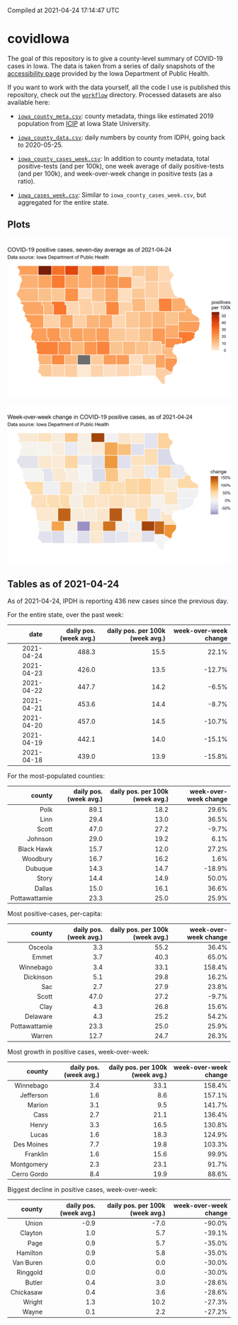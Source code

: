 Compiled at 2021-04-24 17:14:47 UTC

<!-- README.md is generated from README.Rmd. Please edit that file -->

# covidIowa

<!-- badges: start -->

<!-- badges: end -->

The goal of this repository is to give a county-level summary of
COVID-19 cases in Iowa. The data is taken from a series of daily
snapshots of the [accessibility
page](https://coronavirus.iowa.gov/pages/access) provided by the Iowa
Department of Public Health.

If you want to work with the data yourself, all the code I use is
published this repository, check out the [`workflow`](workflow)
directory. Processed datasets are also available here:

  - [`iowa_county_meta.csv`](https://raw.githubusercontent.com/ijlyttle/covidIowa/master/workflow/data/99-publish/iowa_county_meta.csv):
    county metadata, things like estimated 2019 population from
    [ICIP](https://www.icip.iastate.edu/tables/population/counties-estimates)
    at Iowa State University.

  - [`iowa_county_data.csv`](https://raw.githubusercontent.com/ijlyttle/covidIowa/master/workflow/data/99-publish/iowa_county_data.csv):
    daily numbers by county from IDPH, going back to 2020-05-25.

  - [`iowa_county_cases_week.csv`](https://raw.githubusercontent.com/ijlyttle/covidIowa/master/workflow/data/99-publish/iowa_county_data.csv):
    In addition to county metadata, total positive-tests (and per 100k),
    one week average of daily positive-tests (and per 100k), and
    week-over-week change in positive tests (as a ratio).

  - [`iowa_cases_week.csv`](https://raw.githubusercontent.com/ijlyttle/covidIowa/master/workflow/data/99-publish/iowa_cases_week.csv):
    Similar to `iowa_county_cases_week.csv`, but aggregated for the
    entire state.

## Plots

![](workflow/data/99-publish/iowa_cases.png)

![](workflow/data/99-publish/iowa_change.png)

## Tables as of 2021-04-24

As of 2021-04-24, IPDH is reporting 436 new cases since the previous
day.

For the entire state, over the past week:

|       date | daily pos. (week avg.) | daily pos. per 100k (week avg.) | week-over-week change |
| ---------: | ---------------------: | ------------------------------: | --------------------: |
| 2021-04-24 |                  488.3 |                            15.5 |                 22.1% |
| 2021-04-23 |                  426.0 |                            13.5 |               \-12.7% |
| 2021-04-22 |                  447.7 |                            14.2 |                \-6.5% |
| 2021-04-21 |                  453.6 |                            14.4 |                \-8.7% |
| 2021-04-20 |                  457.0 |                            14.5 |               \-10.7% |
| 2021-04-19 |                  442.1 |                            14.0 |               \-15.1% |
| 2021-04-18 |                  439.0 |                            13.9 |               \-15.8% |

For the most-populated counties:

|        county | daily pos. (week avg.) | daily pos. per 100k (week avg.) | week-over-week change |
| ------------: | ---------------------: | ------------------------------: | --------------------: |
|          Polk |                   89.1 |                            18.2 |                 29.6% |
|          Linn |                   29.4 |                            13.0 |                 36.5% |
|         Scott |                   47.0 |                            27.2 |                \-9.7% |
|       Johnson |                   29.0 |                            19.2 |                  6.1% |
|    Black Hawk |                   15.7 |                            12.0 |                 27.2% |
|      Woodbury |                   16.7 |                            16.2 |                  1.6% |
|       Dubuque |                   14.3 |                            14.7 |               \-18.9% |
|         Story |                   14.4 |                            14.9 |                 50.0% |
|        Dallas |                   15.0 |                            16.1 |                 36.6% |
| Pottawattamie |                   23.3 |                            25.0 |                 25.9% |

Most positive-cases, per-capita:

|        county | daily pos. (week avg.) | daily pos. per 100k (week avg.) | week-over-week change |
| ------------: | ---------------------: | ------------------------------: | --------------------: |
|       Osceola |                    3.3 |                            55.2 |                 36.4% |
|         Emmet |                    3.7 |                            40.3 |                 65.0% |
|     Winnebago |                    3.4 |                            33.1 |                158.4% |
|     Dickinson |                    5.1 |                            29.8 |                 16.2% |
|           Sac |                    2.7 |                            27.9 |                 23.8% |
|         Scott |                   47.0 |                            27.2 |                \-9.7% |
|          Clay |                    4.3 |                            26.8 |                 15.6% |
|      Delaware |                    4.3 |                            25.2 |                 54.2% |
| Pottawattamie |                   23.3 |                            25.0 |                 25.9% |
|        Warren |                   12.7 |                            24.7 |                 26.3% |

Most growth in positive cases, week-over-week:

|      county | daily pos. (week avg.) | daily pos. per 100k (week avg.) | week-over-week change |
| ----------: | ---------------------: | ------------------------------: | --------------------: |
|   Winnebago |                    3.4 |                            33.1 |                158.4% |
|   Jefferson |                    1.6 |                             8.6 |                157.1% |
|      Marion |                    3.1 |                             9.5 |                141.7% |
|        Cass |                    2.7 |                            21.1 |                136.4% |
|       Henry |                    3.3 |                            16.5 |                130.8% |
|       Lucas |                    1.6 |                            18.3 |                124.9% |
|  Des Moines |                    7.7 |                            19.8 |                103.3% |
|    Franklin |                    1.6 |                            15.6 |                 99.9% |
|  Montgomery |                    2.3 |                            23.1 |                 91.7% |
| Cerro Gordo |                    8.4 |                            19.9 |                 88.6% |

Biggest decline in positive cases, week-over-week:

|    county | daily pos. (week avg.) | daily pos. per 100k (week avg.) | week-over-week change |
| --------: | ---------------------: | ------------------------------: | --------------------: |
|     Union |                  \-0.9 |                           \-7.0 |               \-90.0% |
|   Clayton |                    1.0 |                             5.7 |               \-39.1% |
|      Page |                    0.9 |                             5.7 |               \-35.0% |
|  Hamilton |                    0.9 |                             5.8 |               \-35.0% |
| Van Buren |                    0.0 |                             0.0 |               \-30.0% |
|  Ringgold |                    0.0 |                             0.0 |               \-30.0% |
|    Butler |                    0.4 |                             3.0 |               \-28.6% |
| Chickasaw |                    0.4 |                             3.6 |               \-28.6% |
|    Wright |                    1.3 |                            10.2 |               \-27.3% |
|     Wayne |                    0.1 |                             2.2 |               \-27.2% |
